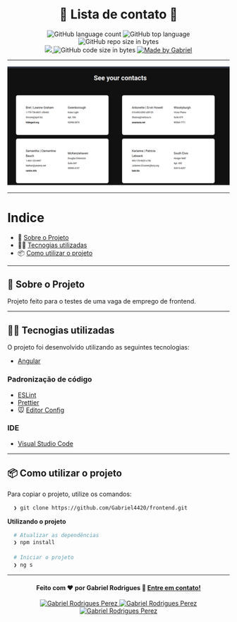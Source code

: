 <h1 align="center">
  &#x1F4F1; Lista de contato &#x1F4F1;
</h1>

<p align="center">
   <img alt="GitHub language count" src="https://img.shields.io/github/languages/count/Gabriel4420/frontend">

  <img alt="GitHub top language" src="https://img.shields.io/github/languages/top/Gabriel4420/frontend?logo=html">

  <img alt="GitHub repo size in bytes" src="https://img.shields.io/github/repo-size/Gabriel4420/frontend?color=green">

  <br>
  
  <a href="https://www.codacy.com/manual/Gabriel4420/frontend?utm_source=github.com&amp;utm_medium=referral&amp;utm_content=Gabriel4420/frontend&amp;utm_campaign=Badge_Grade">
    <img src="https://app.codacy.com/project/badge/Grade/6dd6b46abeb14e99935a2b9ac5c6ede2"/>
  </a>
  
  <img alt="GitHub code size in bytes" src="https://img.shields.io/github/last-commit/Gabriel4420/frontend">


  <a href="https://www.linkedin.com/in/gabriel-rodrigues-perez-2069b072/">
    <img alt="Made by Gabriel" src="https://img.shields.io/badge/made%20by-Gabriel-%2304D361">
  </a>
</p>

---

<p align="center">
  <img alt="Gif da Aplicação" src="./HomeApp.png" />
</p>

---

# Indice

- :rocket: [Sobre o Projeto](#rocket-sobre-o-projeto)
- 👨‍💻️ [Tecnogias utilizadas](#%EF%B8%8F-tecnogias-utilizadas)
- 📦️ [Como utilizar o projeto](#%EF%B8%8F-como-utilizar-o-projeto)
---

## :rocket: Sobre o Projeto

Projeto feito para o testes de uma vaga de emprego de frontend.

---

## 👨‍💻️ Tecnogias utilizadas

O projeto foi desenvolvido utilizando as seguintes tecnologias:

- [Angular](https://angular.io/)

### Padronização de código

  - [ESLint](https://eslint.org/)
  - [Prettier](https://prettier.io/)
  - :mouse: [Editor Config](https://editorconfig.org/)

### IDE

  - [Visual Studio Code](https://code.visualstudio.com/)

---

## 📦️ Como utilizar o projeto

Para copiar o projeto, utilize os comandos:

```bash
  ❯ git clone https://github.com/Gabriel4420/frontend.git
```


**Utilizando o projeto**


```bash
  # Atualizar as dependências
  ❯ npm install

  # Iniciar o projeto
  ❯ ng s
```

---

<h4 align="center">
  Feito com ❤️ por Gabriel Rodrigues 👋️ <a href="mailto:gabriel_rodrigues_perez@hotmail.com">Entre em contato!</a>
</h4>

<p align="center">

  <a href="https://www.linkedin.com/in/gabriel-rodrigues-perez-2069b072/">
    <img alt="Gabriel Rodrigues Perez" src="https://img.shields.io/badge/LinkedIn-Gabriel_Rodrigues-0e76a8?style=flat&logoColor=white&logo=linkedin">
  </a>
  <a href="https://www.facebook.com/gabriel.rodrigues.perez">
    <img alt="Gabriel Rodrigues Perez" src="https://img.shields.io/badge/Facebook-Gabriel_Rodrigues-1778F2?style=flat&logoColor=white&logo=facebook">
  </a>
  <a href="https://www.instagram.com/gabriel_rodrigues_perez/">
    <img alt="Gabriel Rodrigues Perez" src="https://img.shields.io/badge/Instagram-@gabriel4420-833AB4?style=flat&logoColor=white&logo=instagram">
  </a>
  
  
</p>